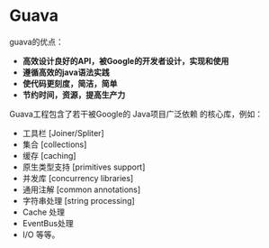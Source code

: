 # Guava

guava的优点：

- **高效设计良好的API，被Google的开发者设计，实现和使用**
- **遵循高效的java语法实践**
- **使代码更刻度，简洁，简单**
- **节约时间，资源，提高生产力**

Guava工程包含了若干被Google的 Java项目广泛依赖 的核心库，例如：

- 工具栏 [Joiner/Spliter]
- 集合 [collections]
- 缓存 [caching]
- 原生类型支持 [primitives support]
- 并发库 [concurrency libraries]
- 通用注解 [common annotations]
- 字符串处理 [string processing]
- Cache 处理
- EventBus处理
- I/O 等等。

